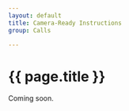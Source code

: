 ```yaml
---
layout: default
title: Camera-Ready Instructions
group: Calls

---
```


# {{ page.title }}

Coming soon.

